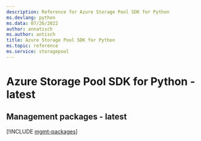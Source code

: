 ```yaml
---
description: Reference for Azure Storage Pool SDK for Python
ms.devlang: python
ms.data: 07/26/2022
author: annatisch
ms.author: antisch
title: Azure Storage Pool SDK for Python
ms.topic: reference
ms.service: storagepool
---
```

# Azure Storage Pool SDK for Python - latest

## Management packages - latest
[!INCLUDE [mgmt-packages](storage-pool-mgmt-index.md)]
